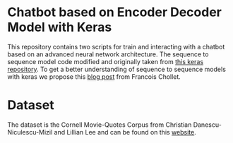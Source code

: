 # Chatbot based on Encoder Decoder Model with Keras
This repository contains two scripts for train and interacting with a chatbot based on an advanced neural network architecture.
The sequence to sequence model code modified and originally taken from [this keras repository](https://github.com/keras-team/keras/blob/master/examples/lstm_seq2seq.py).
To get a better understanding of sequence to sequence models with keras we propose this [blog post](https://blog.keras.io/a-ten-minute-introduction-to-sequence-to-sequence-learning-in-keras.html) from Francois Chollet.
# Dataset
The dataset is the Cornell Movie-Quotes Corpus from Christian Danescu-Niculescu-Mizil and Lillian Lee and can be
found on this [website](https://www.cs.cornell.edu/~cristian/Cornell_Movie-Dialogs_Corpus.html).
